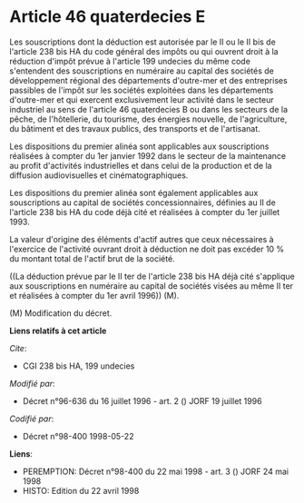 # Article 46 quaterdecies E

Les souscriptions dont la déduction est autorisée par le II ou le II bis de l'article 238 bis HA du code général des impôts
ou qui ouvrent droit à la réduction d'impôt prévue à l'article 199 undecies du même code s'entendent des souscriptions en
numéraire au capital des sociétés de développement régional des départements d'outre-mer et des entreprises passibles de
l'impôt sur les sociétés exploitées dans les départements d'outre-mer et qui exercent exclusivement leur activité dans le
secteur industriel au sens de l'article 46 quaterdecies B ou dans les secteurs de la pêche, de l'hôtellerie, du tourisme, des
énergies nouvelle, de l'agriculture, du bâtiment et des travaux publics, des transports et de l'artisanat.

Les dispositions du premier alinéa sont applicables aux souscriptions réalisées à compter du 1er janvier 1992 dans le secteur
de la maintenance au profit d'activités industrielles et dans celui de la production et de la diffusion audiovisuelles et
cinématographiques.

Les dispositions du premier alinéa sont également applicables aux souscriptions au capital de sociétés concessionnaires,
définies au II de l'article 238 bis HA du code déjà cité et réalisées à compter du 1er juillet 1993.

La valeur d'origine des éléments d'actif autres que ceux nécessaires à l'exercice de l'activité ouvrant droit à déduction ne
doit pas excéder 10 % du montant total de l'actif brut de la société.

((La déduction prévue par le II ter de l'article 238 bis HA déjà cité s'applique aux souscriptions en numéraire au capital de
sociétés visées au même II ter et réalisées à compter du 1er avril 1996)) (M).

(M) Modification du décret.

**Liens relatifs à cet article**

_Cite_:

  - CGI 238 bis HA, 199 undecies

_Modifié par_:

  - Décret n°96-636 du 16 juillet 1996 - art. 2 () JORF 19 juillet 1996

_Codifié par_:

  - Décret n°98-400 1998-05-22

**Liens**:

  - PEREMPTION: Décret n°98-400 du 22 mai 1998 - art. 3 () JORF 24 mai 1998
  - HISTO: Edition du 22 avril 1998

